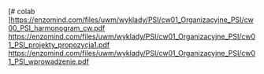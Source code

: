 [# colab
]https://enzomind.com/files/uwm/wyklady/PSI/cw01_Organizacyjne_PSI/cw00_PSI_harmonogram_cw.pdf
https://enzomind.com/files/uwm/wyklady/PSI/cw01_Organizacyjne_PSI/cw01_PSI_projekty_propozycja1.pdf
https://enzomind.com/files/uwm/wyklady/PSI/cw01_Organizacyjne_PSI/cw01_PSI_wprowadzenie.pdf
